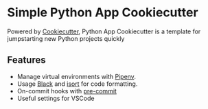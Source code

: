 # Simple Python App Cookiecutter

Powered by [Cookiecutter](https://github.com/audreyr/cookiecutter), Python App Cookiecutter is a template for jumpstarting new Python projects quickly

## Features

- Manage virtual environments with [Pipenv](https://github.com/pypa/pipenv).
- Usage [Black](https://github.com/psf/black) and [isort](https://github.com/PyCQA/isort) for code formatting.
- On-commit hooks with [pre-commit](https://github.com/pre-commit/pre-commit)
- Useful settings for VSCode
